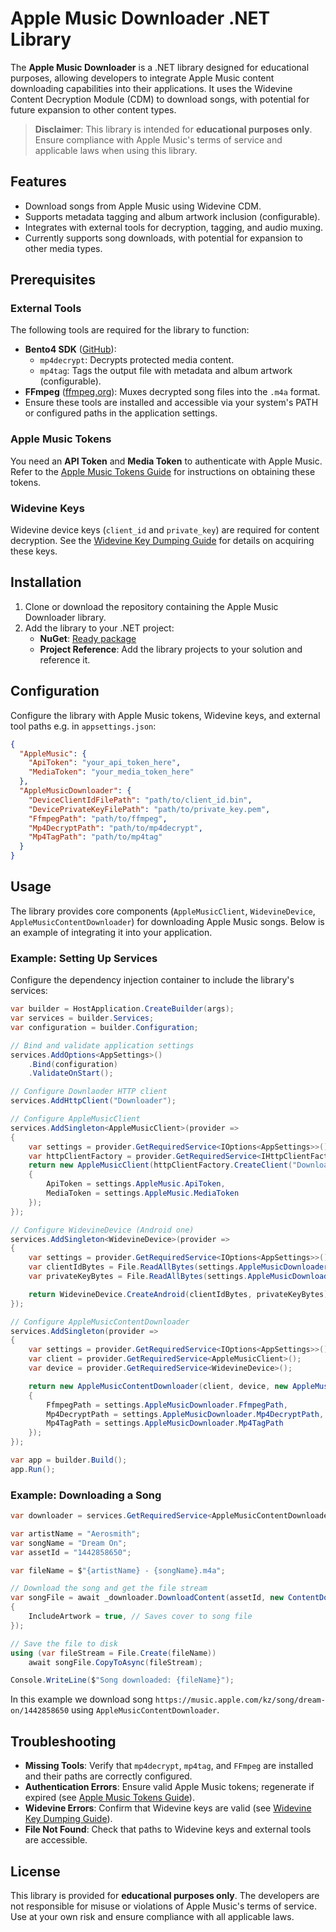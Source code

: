 # Apple Music Downloader .NET Library

The **Apple Music Downloader** is a .NET library designed for educational purposes, allowing developers to integrate Apple Music content downloading capabilities into their applications. It uses the Widevine Content Decryption Module (CDM) to download songs, with potential for future expansion to other content types.

> **Disclaimer**: This library is intended for **educational purposes only**. Ensure compliance with Apple Music's terms of service and applicable laws when using this library.

## Features
- Download songs from Apple Music using Widevine CDM.
- Supports metadata tagging and album artwork inclusion (configurable).
- Integrates with external tools for decryption, tagging, and audio muxing.
- Currently supports song downloads, with potential for expansion to other media types.

## Prerequisites

### External Tools
The following tools are required for the library to function:
- **Bento4 SDK** ([GitHub](https://github.com/axiomatic-systems/Bento4)):
  - `mp4decrypt`: Decrypts protected media content.
  - `mp4tag`: Tags the output file with metadata and album artwork (configurable).
- **FFmpeg** ([ffmpeg.org](https://ffmpeg.org)): Muxes decrypted song files into the `.m4a` format.
- Ensure these tools are installed and accessible via your system's PATH or configured paths in the application settings.

### Apple Music Tokens
You need an **API Token** and **Media Token** to authenticate with Apple Music. Refer to the [Apple Music Tokens Guide](docs/APPLE_MUSIC_TOKENS_README.md) for instructions on obtaining these tokens.

### Widevine Keys
Widevine device keys (`client_id` and `private_key`) are required for content decryption. See the [Widevine Key Dumping Guide](docs/WIDEVINE_README.md) for details on acquiring these keys.

## Installation

1. Clone or download the repository containing the Apple Music Downloader library.
2. Add the library to your .NET project:
   - **NuGet**: [Ready package](https://www.nuget.org/packages/frytech.AppleMusicTools.Downloader/)
   - **Project Reference**: Add the library projects to your solution and reference it.

## Configuration

Configure the library with Apple Music tokens, Widevine keys, and external tool paths e.g. in `appsettings.json`:

```json
{
  "AppleMusic": {
    "ApiToken": "your_api_token_here",
    "MediaToken": "your_media_token_here"
  },
  "AppleMusicDownloader": {
    "DeviceClientIdFilePath": "path/to/client_id.bin",
    "DevicePrivateKeyFilePath": "path/to/private_key.pem",
    "FfmpegPath": "path/to/ffmpeg",
    "Mp4DecryptPath": "path/to/mp4decrypt",
    "Mp4TagPath": "path/to/mp4tag"
  }
}
```

## Usage

The library provides core components (`AppleMusicClient`, `WidevineDevice`, `AppleMusicContentDownloader`) for downloading Apple Music songs. Below is an example of integrating it into your application.

### Example: Setting Up Services

Configure the dependency injection container to include the library's services:

```csharp
var builder = HostApplication.CreateBuilder(args);
var services = builder.Services;
var configuration = builder.Configuration;

// Bind and validate application settings
services.AddOptions<AppSettings>()
    .Bind(configuration)
    .ValidateOnStart();

// Configure Downlaoder HTTP client
services.AddHttpClient("Downloader");

// Configure AppleMusicClient
services.AddSingleton<AppleMusicClient>(provider =>
{
    var settings = provider.GetRequiredService<IOptions<AppSettings>>().Value;
    var httpClientFactory = provider.GetRequiredService<IHttpClientFactory>();
    return new AppleMusicClient(httpClientFactory.CreateClient("Downloader"), new AppleMusicClientOptions()
    {
        ApiToken = settings.AppleMusic.ApiToken,
        MediaToken = settings.AppleMusic.MediaToken
    });
});

// Configure WidevineDevice (Android one)
services.AddSingleton<WidevineDevice>(provider =>
{
    var settings = provider.GetRequiredService<IOptions<AppSettings>>().Value;
    var clientIdBytes = File.ReadAllBytes(settings.AppleMusicDownloader.DeviceClientIdFilePath);
    var privateKeyBytes = File.ReadAllBytes(settings.AppleMusicDownloader.DevicePrivateKeyFilePath);

    return WidevineDevice.CreateAndroid(clientIdBytes, privateKeyBytes);
});

// Configure AppleMusicContentDownloader
services.AddSingleton(provider =>
{
    var settings = provider.GetRequiredService<IOptions<AppSettings>>().Value;
    var client = provider.GetRequiredService<AppleMusicClient>();
    var device = provider.GetRequiredService<WidevineDevice>();

    return new AppleMusicContentDownloader(client, device, new AppleMusicContentDownloaderOptions()
    {
        FfmpegPath = settings.AppleMusicDownloader.FfmpegPath,
        Mp4DecryptPath = settings.AppleMusicDownloader.Mp4DecryptPath,
        Mp4TagPath = settings.AppleMusicDownloader.Mp4TagPath
    });
});

var app = builder.Build();
app.Run();
```

### Example: Downloading a Song

```csharp
var downloader = services.GetRequiredService<AppleMusicContentDownloader>();

var artistName = "Aerosmith";
var songName = "Dream On";
var assetId = "1442858650";

var fileName = $"{artistName} - {songName}.m4a";

// Download the song and get the file stream
var songFile = await _downloader.DownloadContent(assetId, new ContentDownloadOptions()
{
    IncludeArtwork = true, // Saves cover to song file
});

// Save the file to disk
using (var fileStream = File.Create(fileName))
    await songFile.CopyToAsync(fileStream);

Console.WriteLine($"Song downloaded: {fileName}");
```

In this example we download song ``https://music.apple.com/kz/song/dream-on/1442858650`` using `AppleMusicContentDownloader`.

## Troubleshooting
- **Missing Tools**: Verify that `mp4decrypt`, `mp4tag`, and `FFmpeg` are installed and their paths are correctly configured.
- **Authentication Errors**: Ensure valid Apple Music tokens; regenerate if expired (see [Apple Music Tokens Guide](docs/APPLE_MUSIC_TOKENS_README.md)).
- **Widevine Errors**: Confirm that Widevine keys are valid (see [Widevine Key Dumping Guide](docs/WIDEVINE_README.md)).
- **File Not Found**: Check that paths to Widevine keys and external tools are accessible.

## License
This library is provided for **educational purposes only**. The developers are not responsible for misuse or violations of Apple Music's terms of service. Use at your own risk and ensure compliance with all applicable laws.
